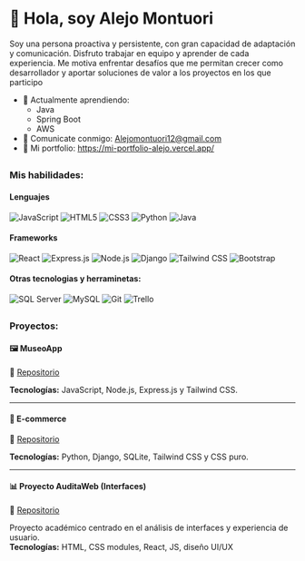 <h1> 👋 Hola, soy Alejo Montuori </h1>
<p>Soy una persona proactiva y persistente, con gran capacidad de adaptación y comunicación. Disfruto trabajar en equipo y aprender de cada experiencia. Me motiva enfrentar desafíos que me permitan crecer como desarrollador y aportar soluciones de valor a los proyectos en los que participo</p>

- 🌱 Actualmente aprendiendo:
  - Java
  - Spring Boot
  - AWS
- 📩 Comunicate conmigo: <a href="Alejomontuori12@gmail.com">Alejomontuori12@gmail.com</a>
- 💼 Mi portfolio: https://mi-portfolio-alejo.vercel.app/

## <h3> Mis habilidades: </h3> 

<h4> Lenguajes </h4>
<span>
<img src="https://img.shields.io/badge/JavaScript-F7DF1E?style=for-the-badge&logo=javascript&logoColor=black" alt="JavaScript" />
<img src="https://img.shields.io/badge/HTML5-E34F26?style=for-the-badge&logo=html5&logoColor=white" alt="HTML5" />
<img src="https://img.shields.io/badge/CSS3-1572B6?style=for-the-badge&logo=css3&logoColor=white" alt="CSS3" />
<img src="https://img.shields.io/badge/Python-3776AB?style=for-the-badge&logo=python&logoColor=white" alt="Python" />
<img src="https://img.shields.io/badge/Java-ED8B00?style=for-the-badge&logo=openjdk&logoColor=white" alt="Java" />
</span>

<h4> Frameworks </h4>
<span>
 <!-- React -->
<img src="https://img.shields.io/badge/React-20232A?style=for-the-badge&logo=react&logoColor=61DAFB" alt="React" />

<!-- Express.js -->
<img src="https://img.shields.io/badge/Express.js-000000?style=for-the-badge&logo=express&logoColor=white" alt="Express.js" />

<!-- Node.js -->
<img src="https://img.shields.io/badge/Node.js-339933?style=for-the-badge&logo=nodedotjs&logoColor=white" alt="Node.js" />

<!-- Django -->
<img src="https://img.shields.io/badge/Django-092E20?style=for-the-badge&logo=django&logoColor=white" alt="Django" />

<!-- Tailwind CSS -->
<img src="https://img.shields.io/badge/Tailwind_CSS-38B2AC?style=for-the-badge&logo=tailwind-css&logoColor=white" alt="Tailwind CSS" />

<!-- Bootstrap -->
<img src="https://img.shields.io/badge/Bootstrap-7952B3?style=for-the-badge&logo=bootstrap&logoColor=white" alt="Bootstrap" />
 
</span>

<h4> Otras tecnologias y herraminetas: </h4>
<span>
  <!-- SQL Server -->
<img src="https://img.shields.io/badge/SQL_Server-CC2927?style=for-the-badge&logo=microsoftsqlserver&logoColor=white" alt="SQL Server" />

<!-- MySQL -->
<img src="https://img.shields.io/badge/MySQL-4479A1?style=for-the-badge&logo=mysql&logoColor=white" alt="MySQL" />

<!-- Git -->
<img src="https://img.shields.io/badge/Git-F05032?style=for-the-badge&logo=git&logoColor=white" alt="Git" />

<!-- Trello -->
<img src="https://img.shields.io/badge/Trello-0052CC?style=for-the-badge&logo=trello&logoColor=white" alt="Trello" />

</span>

## <h3> Proyectos: </h3>

<div>
  <h4>🖼️ MuseoApp</h4>
  <p>
    🔗 <a href="https://github.com/Belen-Humbert/Museo-App-Nuevo.git" target="_blank">Repositorio</a>
  </p>
  <p>
    <strong>Tecnologías:</strong> JavaScript, Node.js, Express.js y Tailwind CSS.
  </p>
</div>

<hr>

<!-- E-commerce -->
<div>
  <h4>🛒 E-commerce</h4>
  <p>
    🔗 <a href="https://github.com/Belen-Humbert/proyectoDjango.git" target="_blank">Repositorio</a>
  </p>
  <p>
    <strong>Tecnologías:</strong> Python, Django, SQLite, Tailwind CSS y CSS puro.
  </p>
</div>

<hr>

<!-- AuditaWeb -->
<div>
  <h4>📊 Proyecto AuditaWeb (Interfaces)</h4>
  <p>
    🔗 <a href="https://github.com/Belen-Humbert/proyecto-interfaces.git" target="_blank">Repositorio</a>
  </p>
  <p>
    Proyecto académico centrado en el análisis de interfaces y experiencia de usuario.<br>
    <strong>Tecnologías:</strong> HTML, CSS modules, React, JS, diseño UI/UX
  </p>
</div>
